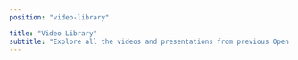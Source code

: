 ```yaml
---
position: "video-library"

title: "Video Library"
subtitle: "Explore all the videos and presentations from previous Open Data Hub Days to gain insights into Open Data Hub-related projects and discover how to leverage Open Data Hub to your advantage."
---
```

